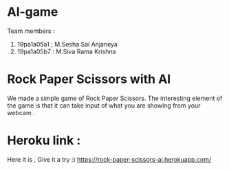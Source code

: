 # AI-game 
Team members : 
1) 19pa1a05a1 ; M.Sesha Sai Anjaneya
2) 19pa1a05b7 : M.Siva Rama Krishna  

# Rock Paper Scissors with AI
 We made a simple game of Rock Paper Scissors.
 The interesting element of the game is that it can take input of what you are showing from your webcam .
# Heroku link : 
Here it is ,
Give it a try :)
https://rock-paper-scissors-ai.herokuapp.com/
